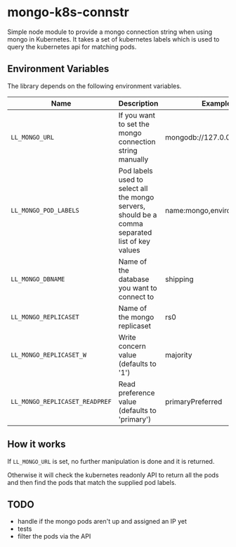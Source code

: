 # mongo-k8s-connstr

Simple node module to provide a mongo connection string when using mongo in Kubernetes. It takes a set of kubernetes labels which is used to query the kubernetes api for matching pods.

## Environment Variables

The library depends on the following environment variables.

Name | Description | Example
---- | ----------- | -------
`LL_MONGO_URL` | If you want to set the mongo connection string manually | mongodb://127.0.0.1/shipping  
`LL_MONGO_POD_LABELS` | Pod labels used to select all the mongo servers, should be a comma separated list of key values | name:mongo,environment:dev  
`LL_MONGO_DBNAME` | Name of the database you want to connect to | shipping  
`LL_MONGO_REPLICASET` | Name of the mongo replicaset | rs0  
`LL_MONGO_REPLICASET_W` | Write concern value (defaults to '1') | majority  
`LL_MONGO_REPLICASET_READPREF` | Read preference value (defaults to 'primary') | primaryPreferred  

## How it works

If `LL_MONGO_URL` is set, no further manipulation is done and it is returned.

Otherwise it will check the kubernetes readonly API to return all the pods and then find the pods that match the supplied
pod labels.


## TODO

- handle if the mongo pods aren't up and assigned an IP yet
- tests
- filter the pods via the API